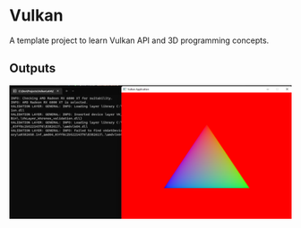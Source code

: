 # Vulkan
A template project to learn Vulkan API and 3D programming concepts.

## Outputs

![First Triangle](images/Triangle.png)
